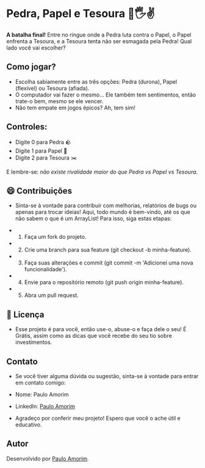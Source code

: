 # Pedra, Papel e Tesoura 🤜🖐✌️

**A batalha final!** Entre no ringue onde a Pedra luta contra o Papel, o Papel enfrenta a Tesoura, e a Tesoura tenta não ser esmagada pela Pedra! Qual lado você vai escolher?

## Como jogar?
- Escolha sabiamente entre as três opções: Pedra (durona), Papel (flexível) ou Tesoura (afiada).
- O computador vai fazer o mesmo... Ele também tem sentimentos, então trate-o bem, mesmo se ele vencer.
- Não tem empate em jogos épicos? Ah, tem sim!

## Controles:
- Digite 0 para Pedra 🪨
- Digite 1 para Papel 📄
- Digite 2 para Tesoura ✂️

E lembre-se: *não existe rivalidade maior do que Pedra vs Papel vs Tesoura*.

## 😄 Contribuições
- Sinta-se à vontade para contribuir com melhorias, relatórios de bugs ou apenas para trocar ideias! Aqui, todo mundo é bem-vindo, até os que não sabem o que é um ArrayList!
Para isso, siga estas etapas:

- 1. Faça um fork do projeto.
- 2. Crie uma branch para sua feature (git checkout -b minha-feature).
- 3. Faça suas alterações e commit (git commit -m 'Adicionei uma nova funcionalidade').
- 4. Envie para o repositório remoto (git push origin minha-feature).
- 5. Abra um pull request.

## 📜 Licença
- Esse projeto é para você, então use-o, abuse-o e faça dele o seu! É Grátis, assim como as dicas que você recebe do seu tio sobre investimentos.

## Contato
- Se você tiver alguma dúvida ou sugestão, sinta-se à vontade para entrar em contato comigo:

- Nome: Paulo Amorim
- LinkedIn: [Paulo Amorim](https://www.linkedin.com/in/paulo-amorim88/)

- Agradeço por conferir meu projeto! Espero que você o ache útil e educativo.

## Autor
Desenvolvido por [Paulo Amorim](https://github.com/Paulo88).
